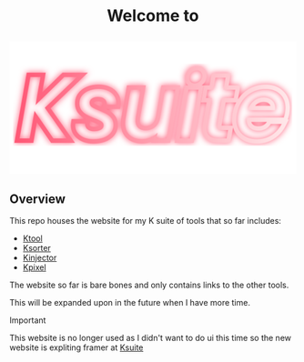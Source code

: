 # <p align="center">Welcome to</p>

<p align="center">
    <img src="src/lib/ksuite.svg" alt="Kinjector" title="kinjector logo">
</p>

## Overview

This repo houses the website for my K suite of tools that so far includes:
- [Ktool](https://github.com/kociumba/ktool)
- [Ksorter](https://github.com/kociumba/ksorter)
- [Kinjector](https://github.com/kociumba/Kinjector)
- [Kpixel](https://github.com/kociumba/kpixel)

The website so far is bare bones and only contains links to the other tools.

This will be expanded upon in the future when I have more time.

> [!IMPORTANT]
> This website is no longer used as I didn't want to do ui this time so the new website is expliting framer at
> [Ksuite](https://ksuite.framer.website)
